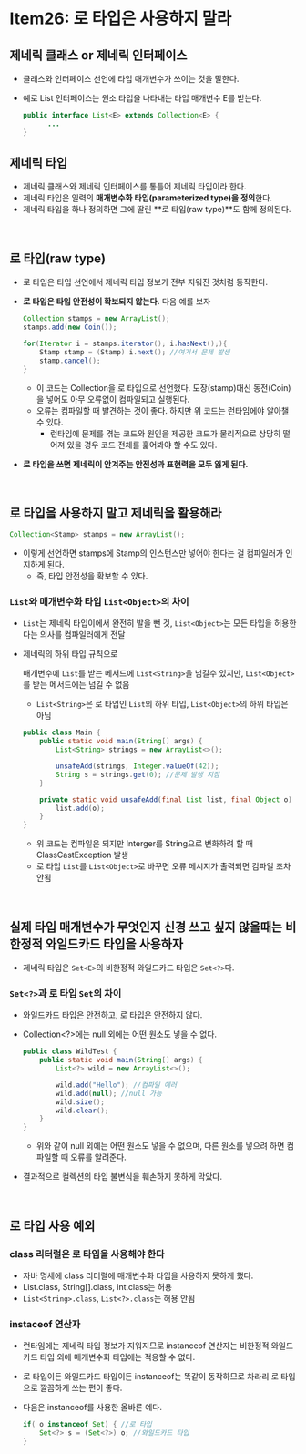 # Item26: 로 타입은 사용하지 말라

## 제네릭 클래스 or 제네릭 인터페이스

- 클래스와 인터페이스 선언에 타입 매개변수가 쓰이는 것을 말한다.

- 예로 List 인터페이스는 원소 타입을 나타내는 타입 매개변수 E를 받는다.

  ```java
  public interface List<E> extends Collection<E> {
  		...
  }
  ```

## 제네릭 타입

- 제네릭 클래스와 제네릭 인터페이스를 통틀어 제네릭 타입이라 한다.
- 제네릭 타입은 일력의 **매개변수화 타입(parameterized type)을 정의**한다.
- 제네릭 타입을 하나 정의하면 그에 딸린 **로 타입(raw type)**도 함께 정의된다.

</br >

## 로 타입(raw type)

- 로 타입은 타입 선언에서 제네릭 타입 정보가 전부 지워진 것처럼 동작한다.

- **로 타입은 타입 안전성이 확보되지 않는다.** 다음 예를 보자

  ~~~java
  Collection stamps = new ArrayList();
  stamps.add(new Coin());
  
  for(Iterator i = stamps.iterator(); i.hasNext();){
      Stamp stamp = (Stamp) i.next(); //여기서 문제 발생
      stamp.cancel();
  }
  ~~~

  - 이 코드는 Collection을 로 타입으로 선언했다. 도장(stamp)대신 동전(Coin)을 넣어도 아무 오류없이 컴파일되고 실행된다.
  - 오류는 컴파일할 때 발견하는 것이 좋다. 하지만 위 코드는 런타임에야 알아챌 수 있다.
    - 런타임에 문제를 겪는 코드와 원인을 제공한 코드가 물리적으로 상당히 떨어져 있을 경우 코드 전체를 훑어봐야 할 수도 있다.

- **로 타입을 쓰면 제네릭이 안겨주는 안전성과 표현력을 모두 잃게 된다.**

</br >

##  로 타입을 사용하지 말고 제네릭을 활용해라

~~~java
Collection<Stamp> stamps = new ArrayList();
~~~

- 이렇게 선언하면 stamps에 Stamp의 인스턴스만 넣어야 한다는 걸 컴파일러가 인지하게 된다.
  - 즉, 타입 안전성을 확보할 수 있다.

### `List`와 매개변수화 타입 `List<Object>`의 차이

- `List`는 제네릭 타입이에서 완전히 발을 뺀 것, `List<Object>`는 모든 타입을 허용한다는 의사를 컴파일러에게 전달

- 제네릭의 하위 타입 규칙으로

  매개변수에 `List`를 받는 메서드에 `List<String>`을 넘길수 있지만, `List<Object>`를 받는 메서드에는 넘길 수 없음

  - `List<String>`은 로 타입인 `List`의 하위 타입, `List<Object>`의 하위 타입은 아님

  ~~~java
  public class Main {
      public static void main(String[] args) {
          List<String> strings = new ArrayList<>();
  
          unsafeAdd(strings, Integer.valueOf(42));
          String s = strings.get(0); //문제 발생 지점
      }
  
      private static void unsafeAdd(final List list, final Object o) { //로 타입 사용
          list.add(o);
      }
  }
  ~~~

  - 위 코드는 컴파일은 되지만 Interger를 String으로 변화하려 할 때 ClassCastException 발생
  - 로 타입 `List`를 `List<Object>`로 바꾸면 오류 메시지가 출력되면 컴파일 조차 안됨

</br >

## 실제 타입 매개변수가 무엇인지 신경 쓰고 싶지 않을때는 비한정적 와일드카드 타입을 사용하자

- 제네릭 타입은 `Set<E>`의 비한정적 와일드카드 타입은 `Set<?>`다.

### `Set<?>`과 로 타입 `Set`의 차이

- 와일드카드 타입은 안전하고, 로 타입은 안전하지 않다.

- Collection<?>에는 null 외에는 어떤 원소도 넣을 수 없다.

  ~~~java
  public class WildTest {
      public static void main(String[] args) {
          List<?> wild = new ArrayList<>();
  
          wild.add("Hello"); //컴파일 에러
          wild.add(null); //null 가능
          wild.size();
          wild.clear();
      }
  }
  ~~~

  - 위와 같이 null 외에는 어떤 원소도 넣을 수 없으며, 다른 원소를 넣으려 하면 컴파일할 때 오류를 알려준다.

- 결과적으로 컬렉션의 타입 불변식을 훼손하지 못하게 막았다.

</br >

## 로 타입 사용 예외

### class 리터럴은 로 타입을 사용해야 한다

- 자바 명세에 class 리터럴에 매개변수화 타입을 사용하지 못하게 했다.
- List.class, String[].class, int.class는 허용
- `List<String>.class`, `List<?>.class`는 허용 안됨

### instaceof 연산자

- 런타임에는 제네릭 타입 정보가 지워지므로 instanceof 연산자는 비한정적 와일드카드 타입 외에 매개변수화 타입에는 적용할 수 없다.

- 로 타입이든 와일드카드 타입이든 instanceof는 똑같이 동작하므로 차라리 로 타입으로 깔끔하게 쓰는 편이 좋다.

- 다음은 instanceof를 사용한 올바른 예다.

  ~~~java
  if( o instanceof Set) { //로 타입
      Set<?> s = (Set<?>) o; //와일드카드 타입
  }
  ~~~

  

